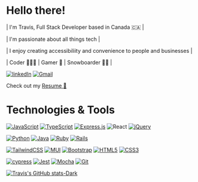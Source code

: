 <p align="center">

# Hello there!

| I'm Travis, Full Stack Developer based in Canada 🇨🇦 |

| I'm passionate about all things tech |

| I enjoy creating accessibiliity and convenience to people and businesses |

| Coder 👨🏻‍💻 | Gamer 👾 | Snowboarder 🏂🏻 |

[![linkedIn](https://img.shields.io/badge/LinkedIn-0077B5?style=for-the-badge&logo=linkedin&logoColor=white)](https://www.linkedin.com/in/travis-liu/)
[![Gmail](https://img.shields.io/badge/Gmail-D14836?style=for-the-badge&logo=gmail&logoColor=white)](mailto:travisliu708@gmail.com)

Check out my [Resume 💼](https://www.canva.com/design/DAFPRmTdgCQ/0fecGpKwTRFReqgI30EzdQ/view?utm_content=DAFPRmTdgCQ&utm_campaign=designshare&utm_medium=link&utm_source=publishsharelink)

# Technologies & Tools

<!-- [![Top Langs](https://github-readme-stats.vercel.app/api/top-langs/?username=anuraghazra&layout=compact)](https://github.com/anuraghazra/github-readme-stats) -->

[![JavaScript](https://img.shields.io/badge/javascript-%23323330.svg?style=for-the-badge&logo=javascript&logoColor=%23F7DF1E)](https://github.com/liucidity?tab=repositories&q=&type=&language=javascript&sort=)
[![TypeScript](https://img.shields.io/badge/TypeScript-007ACC?style=for-the-badge&logo=typescript&logoColor=white)](https://github.com/liucidity?tab=repositories&q=&type=&language=typescript&sort=)
[![Express.js](https://img.shields.io/badge/express.js-%23404d59.svg?style=for-the-badge&logo=express&logoColor=%2361DAFB)]()
![React](https://img.shields.io/badge/react-%2320232a.svg?style=for-the-badge&logo=react&logoColor=%2361DAFB)
[![jQuery](https://img.shields.io/badge/jquery-%230769AD.svg?style=for-the-badge&logo=jquery&logoColor=white)]()

[![Python](https://img.shields.io/badge/python-3670A0?style=for-the-badge&logo=python&logoColor=ffdd54)]()
[![Java](https://img.shields.io/badge/java-%23ED8B00.svg?style=for-the-badge&logo=java&logoColor=white)](https://github.com/liucidity?tab=repositories&q=&type=&language=java&sort=)
[![Ruby](https://img.shields.io/badge/ruby-%23CC342D.svg?style=for-the-badge&logo=ruby&logoColor=white)]()
[![Rails](https://img.shields.io/badge/rails-%23CC0000.svg?style=for-the-badge&logo=ruby-on-rails&logoColor=white)]()

[![TailwindCSS](https://img.shields.io/badge/tailwindcss-%2338B2AC.svg?style=for-the-badge&logo=tailwind-css&logoColor=white)]()
[ ![MUI](https://img.shields.io/badge/MUI-%230081CB.svg?style=for-the-badge&logo=mui&logoColor=white)]()
[![Bootstrap](https://img.shields.io/badge/bootstrap-%23563D7C.svg?style=for-the-badge&logo=bootstrap&logoColor=white)]()
[![HTML5](https://img.shields.io/badge/html5-%23E34F26.svg?style=for-the-badge&logo=html5&logoColor=white)]()
[![CSS3](https://img.shields.io/badge/css3-%231572B6.svg?style=for-the-badge&logo=css3&logoColor=white)]()

[![cypress](https://img.shields.io/badge/-cypress-%23E5E5E5?style=for-the-badge&logo=cypress&logoColor=058a5e)]()
[![Jest](https://img.shields.io/badge/-jest-%23C21325?style=for-the-badge&logo=jest&logoColor=white)]()
[![Mocha](https://img.shields.io/badge/-mocha-%238D6748?style=for-the-badge&logo=mocha&logoColor=white)]()
[![Git](https://img.shields.io/badge/git-%23F05033.svg?style=for-the-badge&logo=git&logoColor=white)]()

<!-- []() -->

[![Travis's GitHub stats-Dark](https://github-readme-stats.vercel.app/api?username=liucidity&show_icons=true&theme=dark#gh-dark-mode-only)](https://github.com/liucidity)

</p>
